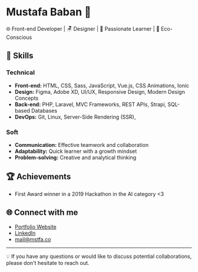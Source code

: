 # Mustafa Baban 👋

🌐 Front-end Developer | 🪑 Designer  | 📖 Passionate Learner | 🌱 Eco-Conscious 


## 🔧 Skills

### Technical
- **Front-end:** HTML, CSS, Sass, JavaScript, Vue.js, CSS Animations, Ionic
- **Design:** Figma, Adobe XD, UI/UX, Responsive Design, Modern Design Concepts
- **Back-end:** PHP, Laravel, MVC Frameworks, REST APIs, Strapi, SQL-based Databases
- **DevOps:** Git, Linux, Server-Side Rendering (SSR), 


### Soft
- **Communication:** Effective teamwork and collaboration
- **Adaptability:** Quick learner with a growth mindset
- **Problem-solving:** Creative and analytical thinking


## 🏆 Achievements

- First Award winner in a 2019 Hackathon in the AI category <3

## 🌐 Connect with me

- [Portfolio Website](https://www.mstfa.co)
- [LinkedIn](https://www.linkedin.com/in/mustafababan/)
- mail@mstfa.co

---

💡 If you have any questions or would like to discuss potential collaborations, please don't hesitate to reach out.
